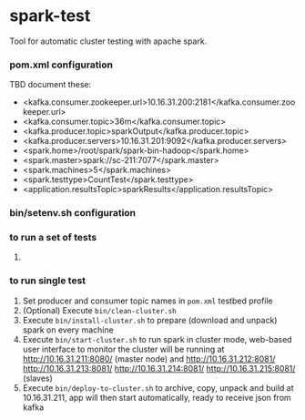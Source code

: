 # spark-test
Tool for automatic cluster testing with apache spark.

### pom.xml configuration
TBD document these:

* <kafka.consumer.zookeeper.url>10.16.31.200:2181</kafka.consumer.zookeeper.url>
* <kafka.consumer.topic>36m</kafka.consumer.topic>
* <kafka.producer.topic>sparkOutput</kafka.producer.topic>
* <kafka.producer.servers>10.16.31.201:9092</kafka.producer.servers>
* <spark.home>/root/spark/spark-bin-hadoop</spark.home>
* <spark.master>spark://sc-211:7077</spark.master>
* <spark.machines>5</spark.machines>
* <spark.testtype>CountTest</spark.testtype>
* <application.resultsTopic>sparkResults</application.resultsTopic>
### bin/setenv.sh configuration

### to run a set of tests
1.

### to run single test
1. Set producer and consumer topic names in `pom.xml` testbed profile
2. (Optional) Execute `bin/clean-cluster.sh`
3. Execute `bin/install-cluster.sh` to prepare (download and unpack) spark on every machine
4. Execute `bin/start-cluster.sh` to run spark in cluster mode, web-based user interface to monitor the cluster will be running at http://10.16.31.211:8080/ (master node) and http://10.16.31.212:8081/ http://10.16.31.213:8081/ http://10.16.31.214:8081/ http://10.16.31.215:8081/ (slaves)
5. Execute `bin/deploy-to-cluster.sh` to archive, copy, unpack and build at 10.16.31.211, app will then start automatically, ready to receive json from kafka
